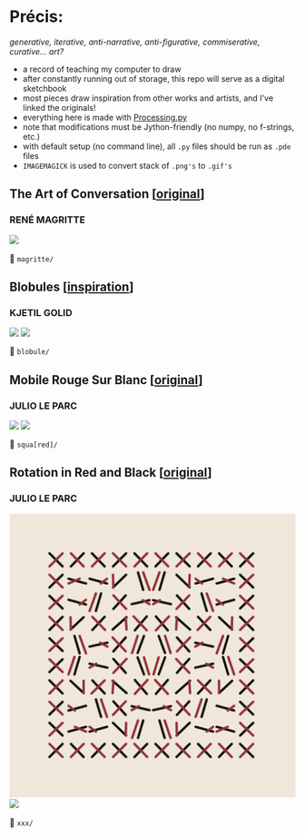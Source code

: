 # Précis: 
*generative, iterative, anti-narrative, anti-figurative, commiserative, curative... art?*   
    
- a record of teaching my computer to draw
- after constantly running out of storage, this repo will serve as a digital sketchbook 
- most pieces draw inspiration from other works and artists, and I've linked the originals! 
- everything here is made with [Processing.py](https://py.processing.org/)
- note that modifications must be Jython-friendly (no numpy, no f-strings, etc.)
- with default setup (no command line), all `.py` files should be run as `.pde` files
- `IMAGEMAGICK` is used to convert stack of `.png's` to `.gif's`
    
<!-- - there are directions to get things running on any IDE, MUST be on version 1.8.0_202 of Java ... -->
 
## The Art of Conversation \[[original](http://imagespoetrysilence.blogspot.com/2018/01/the-art-of-conversation-by-rene.html)\]  
### RENÉ MAGRITTE  
  
![](magritte/cloud_conversations.gif)  

:open_file_folder: `magritte/`

## Blobules \[[inspiration](https://twitter.com/kGolid/status/1279204707618209793)\]
### KJETIL GOLID
![](blobule/blobule_drip.gif)
![](blobule/blobule_rotate.gif)

:open_file_folder: `blobule/`


## Mobile Rouge Sur Blanc \[[original](https://www.artsy.net/artwork/julio-le-parc-mobile-rouge-sur-blanc-1)\]  
### JULIO LE PARC 
   
![](squa\[red\]/squa\[red\]_dark.gif)
![](squa\[red\]/squa\[red\]_ppl.gif)  

:open_file_folder: `squa[red]/`


## Rotation in Red and Black \[[original](https://www.metmuseum.org/art/collection/search/815338)\]  
### JULIO LE PARC  
![](xxx/stills/cc4.png)
<img src="xxx/gifs/xxx_replica_motion.gif" width=830>

:open_file_folder: `xxx/`


<!-- ## The Red Act  
![](redact/redact.gif)

:open_file_folder: `redact/` -->
